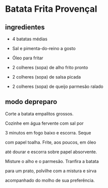 # Batata Frita Provençal

## ingredientes

- 4 batatas médias

- Sal e pimenta-do-reino a gosto

- Óleo para fritar

- 2 colheres (sopa) de alho frito pronto

- 2 colheres (sopa) de salsa picada

- 2 colheres (sopa) de queijo parmesão ralado

## modo depreparo

Corte a batata empalitos grossos.

Cozinhe em água fervente com sal por

3 minutos em fogo baixo e escorra. Seque

com papel toalha. Frite, aos poucos, em óleo

até dourar e escorra sobre papel absorvente.

Misture o alho e o parmesão. Tranfira a batata

para um prato, polvilhe com a mistura e sirva

acompanhado do molho de sua preferência.




